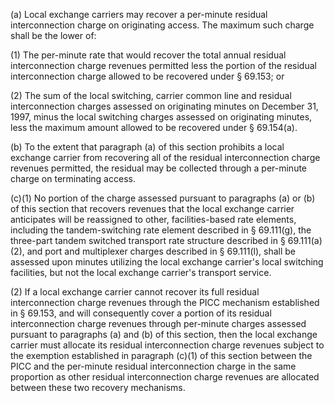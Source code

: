 (a) Local exchange carriers may recover a per-minute residual interconnection charge on originating access. The maximum such charge shall be the lower of:

(1) The per-minute rate that would recover the total annual residual interconnection charge revenues permitted less the portion of the residual interconnection charge allowed to be recovered under § 69.153; or

(2) The sum of the local switching, carrier common line and residual interconnection charges assessed on originating minutes on December 31, 1997, minus the local switching charges assessed on originating minutes, less the maximum amount allowed to be recovered under § 69.154(a).

(b) To the extent that paragraph (a) of this section prohibits a local exchange carrier from recovering all of the residual interconnection charge revenues permitted, the residual may be collected through a per-minute charge on terminating access.

(c)(1) No portion of the charge assessed pursuant to paragraphs (a) or (b) of this section that recovers revenues that the local exchange carrier anticipates will be reassigned to other, facilities-based rate elements, including the tandem-switching rate element described in § 69.111(g), the three-part tandem switched transport rate structure described in § 69.111(a)(2), and port and multiplexer charges described in § 69.111(l), shall be assessed upon minutes utilizing the local exchange carrier's local switching facilities, but not the local exchange carrier's transport service.

(2) If a local exchange carrier cannot recover its full residual interconnection charge revenues through the PICC mechanism established in § 69.153, and will consequently cover a portion of its residual interconnection charge revenues through per-minute charges assessed pursuant to paragraphs (a) and (b) of this section, then the local exchange carrier must allocate its residual interconnection charge revenues subject to the exemption established in paragraph (c)(1) of this section between the PICC and the per-minute residual interconnection charge in the same proportion as other residual interconnection charge revenues are allocated between these two recovery mechanisms.

